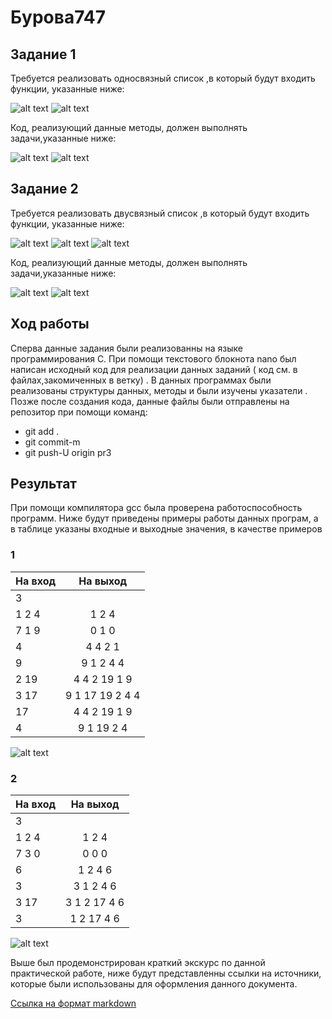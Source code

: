 # **Бурова747**

## **Задание 1**

Требуется реализовать односвязный список ,в который будут входить функции, указанные ниже: 

![alt text](https://pp.userapi.com/c851228/v851228910/ec226/BaBRe2f0Xzc.jpg)
![alt text](https://pp.userapi.com/c851228/v851228910/ec22d/pzsu7lCTTDE.jpg)

Код, реализующий данные методы, должен выполнять задачи,указанные ниже:

![alt text](https://pp.userapi.com/c851228/v851228910/ec234/c-6xaTv6fFw.jpg)
![alt text](https://pp.userapi.com/c850132/v850132802/110b8a/kRwehz90bz0.jpg)

## **Задание 2**

Требуется реализовать двусвязный список ,в который будут входить функции, указанные ниже: 

![alt text](https://pp.userapi.com/c851228/v851228910/ec242/r8f6LMfBBZ0.jpg)
![alt text](https://pp.userapi.com/c851228/v851228910/ec24a/I8xFt-7GOjs.jpg)
![alt text](https://pp.userapi.com/c851228/v851228910/ec251/Gc_y2a7Bbi0.jpg)

Код, реализующий данные методы, должен выполнять задачи,указанные ниже:

![alt text](https://pp.userapi.com/c851228/v851228910/ec258/PvEgVgGIbqA.jpg)
![alt text](https://pp.userapi.com/c851228/v851228910/ec25f/7TYa8IgyMvo.jpg)

## **Ход работы**

Сперва данные задания были реализованны на языке программирования C. При помощи текстового блокнота nano был написан исходный код для реализации данных заданий ( код см. в файлах,закомиченных в ветку) . В данных программах были реализованы структуры данных, методы и были изучены указатели . Позже после создания кода, данные файлы были отправлены на репозитор при помощи команд:

- git add .
- git commit-m
- git push-U origin pr3

## **Результат**

При помощи компилятора gcc была проверена работоспособность программ. Ниже будут приведены примеры работы данных програм, а в таблице указаны входные и выходные значения, в качестве примеров

### **1**

| На вход          | На выход       | 
| -------------    |:--------------:|
| 3                |                |
| 1 2 4            | 1 2 4          |
| 7 1 9            | 0 1 0          |
| 4                | 4 4 2 1        |
| 9                | 9 1 2 4 4      |
| 2 19             | 4 4 2 19 1 9   |
| 3 17             | 9 1 17 19 2 4 4|
| 17               | 4 4 2 19 1 9   |
| 4                | 9 1 19 2 4     |

![alt text](https://pp.userapi.com/c855216/v855216521/bcd6/blm0qWKE5XE.jpg)

### **2**

| На вход          | На выход       | 
| -------------    |:--------------:|
| 3                |                |
| 1 2 4            | 1 2 4          |
| 7 3 0            | 0 0 0          |
| 6                | 1 2 4 6        |
| 3                | 3 1 2 4 6      |
| 3 17             | 3 1 2 17 4 6   |
| 3                | 1 2 17 4 6     |

![alt text](https://pp.userapi.com/c855216/v855216521/bcdd/vY5ki1F5-7E.jpg)

Выше был продемонстрирован краткий экскурс по данной практической работе, ниже будут представленны ссылки на источники, которые были использованы для оформления данного документа.

[Ссылка на формат markdown](https://github.com/adam-p/markdown-here/wiki/Markdown-Cheatsheet)
